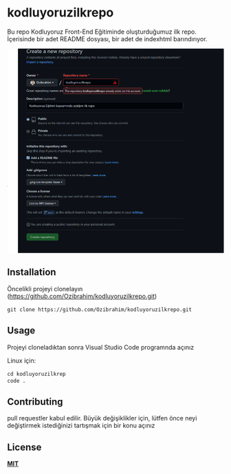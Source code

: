 # kodluyoruzilkrepo
Bu repo Kodluyoruz Front-End Eğitiminde oluşturduğumuz ilk repo. İçerisinde bir adet README dosyası, bir adet de indexhtml barındırıyor.

![github](image.PNG)

## Installation
Öncelikli projeyi clonelayın (https://github.com/Ozibrahim/kodluyoruzilkrepo.git)
```
git clone https://github.com/Ozibrahim/kodluyoruzilkrepo.git
````

## Usage

Projeyi cloneladıktan sonra Visual Studio Code programnda açınız

Linux için:

```
cd kodluyoruzilkrep
code .
```
## Contributing
pull requestler kabul edilir. Büyük değişiklikler için, lütfen önce neyi değiştirmek istediğinizi tartışmak için bir konu açınız

## License

[**MIT**](https://choosealicense.com/licenses/mit/)
